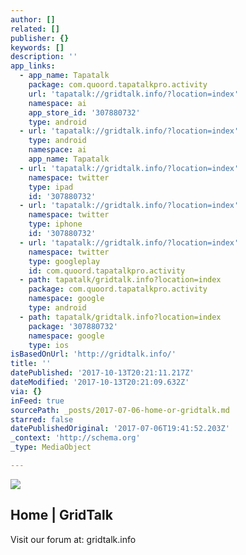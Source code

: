 ```yaml
---
author: []
related: []
publisher: {}
keywords: []
description: ''
app_links:
  - app_name: Tapatalk
    package: com.quoord.tapatalkpro.activity
    url: 'tapatalk://gridtalk.info/?location=index'
    namespace: ai
    app_store_id: '307880732'
    type: android
  - url: 'tapatalk://gridtalk.info/?location=index'
    type: android
    namespace: ai
    app_name: Tapatalk
  - url: 'tapatalk://gridtalk.info/?location=index'
    namespace: twitter
    type: ipad
    id: '307880732'
  - url: 'tapatalk://gridtalk.info/?location=index'
    namespace: twitter
    type: iphone
    id: '307880732'
  - url: 'tapatalk://gridtalk.info/?location=index'
    namespace: twitter
    type: googleplay
    id: com.quoord.tapatalkpro.activity
  - path: tapatalk/gridtalk.info?location=index
    package: com.quoord.tapatalkpro.activity
    namespace: google
    type: android
  - path: tapatalk/gridtalk.info?location=index
    package: '307880732'
    namespace: google
    type: ios
isBasedOnUrl: 'http://gridtalk.info/'
title: ''
datePublished: '2017-10-13T20:21:11.217Z'
dateModified: '2017-10-13T20:21:09.632Z'
via: {}
inFeed: true
sourcePath: _posts/2017-07-06-home-or-gridtalk.md
starred: false
datePublishedOriginal: '2017-07-06T19:41:52.203Z'
_context: 'http://schema.org'
_type: MediaObject

---
```

![](https://the-grid-user-content.s3-us-west-2.amazonaws.com/b41a8ae3-fb85-414d-bf75-d8ef6481d746.png)

<article style=""><h1>Home | GridTalk</h1><p>Visit our forum at: gridtalk.info</p></article>